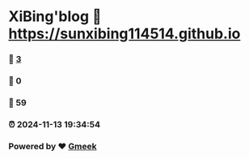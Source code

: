 # XiBing'blog :link: https://sunxibing114514.github.io 
### :page_facing_up: [3](https://sunxibing114514.github.io/tag.html) 
### :speech_balloon: 0 
### :hibiscus: 59 
### :alarm_clock: 2024-11-13 19:34:54 
### Powered by :heart: [Gmeek](https://github.com/Meekdai/Gmeek)
